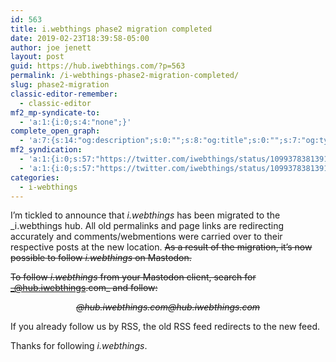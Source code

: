 ```yaml
---
id: 563
title: i.webthings phase2 migration completed
date: 2019-02-23T18:39:58-05:00
author: joe jenett
layout: post
guid: https://hub.iwebthings.com/?p=563
permalink: /i-webthings-phase2-migration-completed/
slug: phase2-migration
classic-editor-remember:
  - classic-editor
mf2_mp-syndicate-to:
  - 'a:1:{i:0;s:4:"none";}'
complete_open_graph:
  - 'a:7:{s:14:"og:description";s:0:"";s:8:"og:title";s:0:"";s:7:"og:type";s:0:"";s:12:"twitter:card";s:7:"summary";s:15:"twitter:creator";s:0:"";s:19:"twitter:description";s:0:"";s:8:"og:image";s:0:"";}'
mf2_syndication:
  - 'a:1:{i:0;s:57:"https://twitter.com/iwebthings/status/1099378381391622144";}'
  - 'a:1:{i:0;s:57:"https://twitter.com/iwebthings/status/1099378381391622144";}'
categories:
  - i-webthings
---
```

I&#8217;m tickled to announce that _i.webthings_ has been migrated to the  _i.webthings hub. All old permalinks and page links are redirecting accurately and comments/webmentions were carried over to their respective posts at the new location. <span style="text-decoration:line-through;">As a result of the migration, it&#8217;s now possible to follow _i.webthings_ on Mastodon.</span>

<span style="text-decoration:line-through;">To follow _i.webthings_ from your Mastodon client, search for _@hub.iwebthings.com_ and follow:
</span>
<p style="text-align: center;font-style:italic;">
  <span style="text-decoration:line-through;">@hub.iwebthings.com@hub.iwebthings.com</span>
</p>

If you already follow us by RSS, the old RSS feed redirects to the new feed.

Thanks for following _i.webthings_.